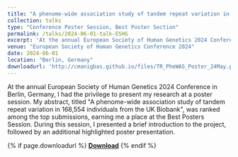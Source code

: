 ```yaml
---
title: "A phenome-wide association study of tandem repeat variation in 168,554 individuals from the UK Biobank"
collection: talks
type: "Conference Poster Session, Best Poster Section"
permalink: /talks/2024-06-01-talk-ESHG
excerpt: 'At the annual European Society of Human Genetics 2024 Conference in Berlin, Germany, I had the privilege to present my research at a poster session'
venue: "European Society of Human Genetics Conference 2024"
date: 2024-06-01
location: "Berlin, Germany"
downloadurl: 'http://cmanigbas.github.io/files/TR_PheWAS_Poster_24May.pdf'
---
```


At the annual European Society of Human Genetics 2024 Conference in Berlin, Germany, I had the privilege to present my research at a poster session. My abstract, titled "A phenome-wide association study of tandem repeat variation in 168,554 individuals from the UK Biobank", was ranked among the top submissions, earning me a place at the Best Posters Session. During this session, I presented a brief introduction to the project, followed by an additional highlighted poster presentation.

{% if page.downloadurl %}
**[Download](http://cmanigbas.github.io/files/TR_PheWAS_Poster_24May.pdf)**
{% endif %}
